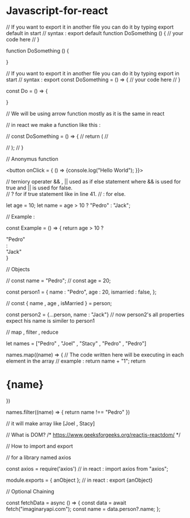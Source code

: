 # Javascript-for-react

// If you want to export it in another file you can do it by typing export default in start 
// syntax : export default function DoSomething () {
                //   your code here
// }

function DoSomething () {

}

// If you want to export it in another file you can do it by typing export in start 
// syntax : export const DoSomething = () => {
                //   your code here
// }

const Do = () => {

}

//  We will be using arrow function mostly as it is the same in react 

// in react we make a function like this :

// const DoSomething = () => {
    //  return (
        // <div></div>
    // );
// }

//  Anonymus function

<button 
    onClick = { () =>  {console.log("Hello World");
    }}>
</button>

// terniory operater  &&  ,  ||   used as if else statement where && is used for true and || is used for false.   
// ? for if true statement like in line 41.
// : for else.

let age = 10;
let name = age > 10 ? "Pedro" : "Jack";

//  Example :

const Example = () => {
    return age > 10 ? <div> "Pedro" </div> : <div> "Jack" </div>
}

//  Objects

// const name = "Pedro";
// const age = 20;

const person1 = {
    name : "Pedro",
    age : 20,
    ismarried : false,
};

// const { name , age , isMarried } = person;

const person2 = {...person, name : "Jack"}
// now person2's all properties expect his name is similer to person1

// map , filter , reduce

let names = ["Pedro" , "Joel" , "Stacy" , "Pedro" , "Pedro"]

names.map((name) => {
    // The code written here will be executing in each element in the array
    // example : return name + "1";
    return <h1> {name} </h1>
})

names.filter((name) => {
    return name !== "Pedro"
})

// it will make array like [Joel , Stacy]

// What is DOM?
/* https://www.geeksforgeeks.org/reactjs-reactdom/ */

// How to import and export

// for a library named axios

const axios = require('axios')     // in react : import axios from "axios";

module.exports = { anObject };     // in react : export {anObject}

//  Optional Chaining

const fetchData =  async () => {
    const data = await fetch("imaginaryapi.com");
    const name = data.person?.name;
};
